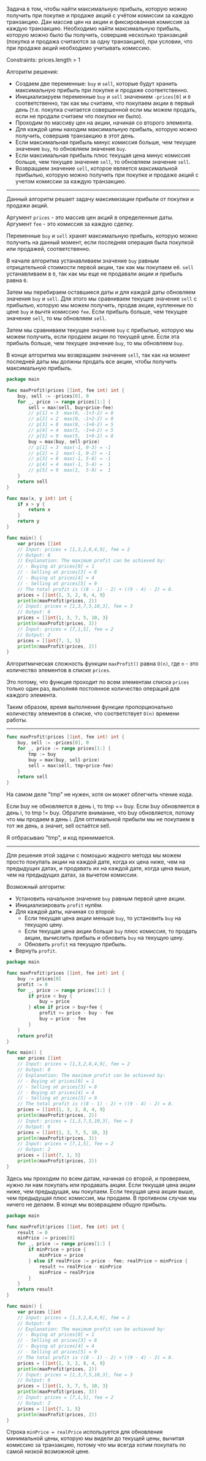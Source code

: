 Задача в том, чтобы найти максимальную прибыль, которую можно получить при покупке и продаже акций с учётом комиссии за каждую транзакцию. Дан массив цен на акции и фиксированная комиссия за каждую транзакцию. Необходимо найти максимальную прибыль, которую можно было бы получить, совершив несколько транзакций (покупка и продажа считаются за одну транзакцию), при условии, что при продаже акций необходимо учитывать комиссию.

Constraints: prices.length > 1

Алгоритм решения:

- Создаем две переменные: `buy` и `sell`, которые будут хранить максимальную прибыль при покупке и продаже соответственно.
- Инициализируем переменные `buy` и `sell` значением `-prices[0]` и `0` соответственно, так как мы считаем, что покупаем акции в первый день (т.е. покупка считается совершенной если мы можем продать, если не продали считаем что покупки не было).
- Проходим по массиву цен на акции, начиная со второго элемента.
- Для каждой цены находим максимальную прибыль, которую можно получить, совершив транзакцию в этот день.
- Если максимальная прибыль минус комиссия больше, чем текущее значение `buy`, то обновляем значение `buy`.
- Если максимальная прибыль плюс текущая цена минус комиссия больше, чем текущее значение `sell`, то обновляем значение `sell`.
- Возвращаем значение `sell`, которое является максимальной прибылью, которую можно получить при покупке и продаже акций с учетом комиссии за каждую транзакцию.

---

Данный алгоритм решает задачу максимизации прибыли от покупки и продажи акций.

Аргумент `prices` - это массив цен акций в определенные даты. Аргумент `fee` - это комиссия за каждую сделку.

Переменные `buy` и `sell` хранят максимальную прибыль, которую можно получить на данный момент, если последняя операция была покупкой или продажей, соответственно.

В начале алгоритма устанавливаем значение `buy` равным отрицательной стоимости первой акции, так как мы покупаем её. `sell` устанавливаем в `0`, так как мы еще не продавали акции и прибыль равна `0`.

Затем мы перебираем оставшиеся даты и для каждой даты обновляем значения `buy` и `sell`. Для этого мы сравниваем текущее значение `sell` с прибылью, которую мы можем получить, продав акции, купленные по цене `buy` и вычтя комиссию `fee`. Если прибыль больше, чем текущее значение `sell`, то мы обновляем `sell`.

Затем мы сравниваем текущее значение `buy` с прибылью, которую мы можем получить, если продаем акции по текущей цене. Если эта прибыль больше, чем текущее значение `buy`, то мы обновляем `buy`.

В конце алгоритма мы возвращаем значение `sell`, так как на момент последней даты мы должны продать все акции, чтобы получить максимальную прибыль.

```go
package main

func maxProfit(prices []int, fee int) int {
	buy, sell := -prices[0], 0
	for _, price := range prices[1:] {
		sell = max(sell, buy+price-fee)
		// p[1] = 3  max(0, -1+3-2) = 0
		// p[2] = 2  max(0, -1+2-2) = 0
		// p[3] = 8  max(0, -1+8-2) = 5
		// p[4] = 4  max(5, -1+4-2) = 5
		// p[5] = 9  max(5,  1+9-2) = 8
		buy = max(buy, sell-price)
		// p[1] = 3  max(-1, 0-3) = -1
		// p[2] = 2  max(-1, 0-2) = -1
		// p[3] = 8  max(-1, 5-8) = -1
		// p[4] = 4  max(-1, 5-4) =  1
		// p[5] = 9  max(1,  5-9) =  1
	}
	return sell
}

func max(x, y int) int {
	if x > y {
		return x
	}
	return y
}

func main() {
	var prices []int
	// Input: prices = [1,3,2,8,4,9], fee = 2
	// Output: 8
	// Explanation: The maximum profit can be achieved by:
	// - Buying at prices[0] = 1
	// - Selling at prices[3] = 8
	// - Buying at prices[4] = 4
	// - Selling at prices[5] = 9
	// The total profit is ((8 - 1) - 2) + ((9 - 4) - 2) = 8.
	prices = []int{1, 3, 2, 8, 4, 9}
	println(maxProfit(prices, 2))
	// Input: prices = [1,3,7,5,10,3], fee = 3
	// Output: 6
	prices = []int{1, 3, 7, 5, 10, 3}
	println(maxProfit(prices, 3))
	// Input: prices = [7,1,5], fee = 2
	// Output: 2
	prices = []int{7, 1, 5}
	println(maxProfit(prices, 2))
}
```

Алгоритмическая сложность функции `maxProfit()` равна `O(n)`, где `n` - это количество элементов в списке `prices`.

Это потому, что функция проходит по всем элементам списка `prices` только один раз, выполняя постоянное количество операций для каждого элемента.

Таким образом, время выполнения функции пропорционально количеству элементов в списке, что соответствует `O(n)` времени работы.

---

```go
func maxProfit(prices []int, fee int) int {
	buy, sell := -prices[0], 0
	for _, price := range prices[1:] {
		tmp := buy
		buy = max(buy, sell-price)
		sell = max(sell, tmp+price-fee)
	}
	return sell
}
```

На самом деле "tmp" не нужен, хотя он может облегчить чтение кода.

Если buy не обновляется в день i, то tmp == buy.
Если buy обновляется в день i, то tmp != buy. Обратите внимание, что buy обновляется, потому что мы продаем в день i. Для оптимальной прибыли мы не покупаем в тот же день, а значит, sell остаётся sell.

Я отбрасываю "tmp", и код принимается.

---

Для решения этой задачи с помощью жадного метода мы можем просто покупать акции на каждой дате, когда их цена ниже, чем на предыдущих датах, и продавать их на каждой дате, когда цена выше, чем на предыдущих датах, за вычетом комиссии.

Возможный алгоритм:

- Установить начальное значение `buy` равным первой цене акции.
- Инициализировать `profit` нулём.
- Для каждой даты, начиная со второй:
  - Если текущая цена акции меньше `buy`, то установить `buy` на текущую цену.
  - Если текущая цена акции больше `buy` плюс комиссия, то продать акции, вычислить прибыль и обновить `buy` на текущую цену.
  - Обновить `profit` на текущую прибыль.
- Вернуть `profit`.

```go
package main

func maxProfit(prices []int, fee int) int {
	buy := prices[0]
	profit := 0
	for _, price := range prices[1:] {
		if price < buy {
			buy = price
		} else if price > buy+fee {
			profit += price - buy - fee
			buy = price - fee
		}
	}
	return profit
}

func main() {
	var prices []int
	// Input: prices = [1,3,2,8,4,9], fee = 2
	// Output: 8
	// Explanation: The maximum profit can be achieved by:
	// - Buying at prices[0] = 1
	// - Selling at prices[3] = 8
	// - Buying at prices[4] = 4
	// - Selling at prices[5] = 9
	// The total profit is ((8 - 1) - 2) + ((9 - 4) - 2) = 8.
	prices = []int{1, 3, 2, 8, 4, 9}
	println(maxProfit(prices, 2))
	// Input: prices = [1,3,7,5,10,3], fee = 3
	// Output: 6
	prices = []int{1, 3, 7, 5, 10, 3}
	println(maxProfit(prices, 3))
	// Input: prices = [7,1,5], fee = 2
	// Output: 2
	prices = []int{7, 1, 5}
	println(maxProfit(prices, 2))
}
```

Здесь мы проходим по всем датам, начиная со второй, и проверяем, нужно ли нам покупать или продавать акции. Если текущая цена акции ниже, чем предыдущая, мы покупаем. Если текущая цена акции выше, чем предыдущая плюс комиссия, мы продаем. В противном случае мы ничего не делаем. В конце мы возвращаем общую прибыль.

```go
package main

func maxProfit(prices []int, fee int) int {
	result := 0
	minPrice := prices[0]
	for _, price := range prices[1:] {
		if minPrice > price {
			minPrice = price
		} else if realPrice := price - fee; realPrice > minPrice {
			result += realPrice - minPrice
			minPrice = realPrice
		}
	}
	return result
}

func main() {
	var prices []int
	// Input: prices = [1,3,2,8,4,9], fee = 2
	// Output: 8
	// Explanation: The maximum profit can be achieved by:
	// - Buying at prices[0] = 1
	// - Selling at prices[3] = 8
	// - Buying at prices[4] = 4
	// - Selling at prices[5] = 9
	// The total profit is ((8 - 1) - 2) + ((9 - 4) - 2) = 8.
	prices = []int{1, 3, 2, 8, 4, 9}
	println(maxProfit(prices, 2))
	// Input: prices = [1,3,7,5,10,3], fee = 3
	// Output: 6
	prices = []int{1, 3, 7, 5, 10, 3}
	println(maxProfit(prices, 3))
	// Input: prices = [7,1,5], fee = 2
	// Output: 2
	prices = []int{7, 1, 5}
	println(maxProfit(prices, 2))
}
```

Строка `minPrice = realPrice` используется для обновления минимальной цены, которую мы видели до текущей цены, вычитая комиссию за транзакцию, потому что мы всегда хотим покупать по самой низкой возможной цене.
